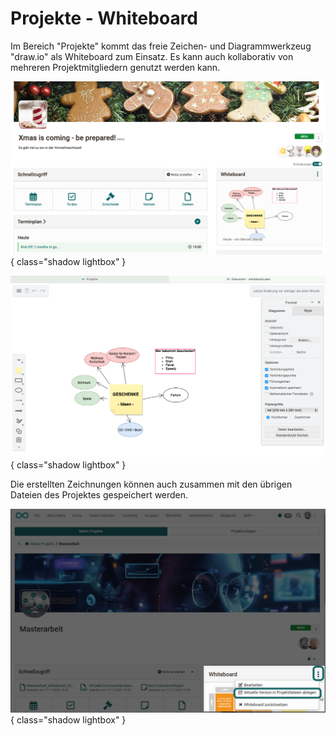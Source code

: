 # Projekte - Whiteboard

Im Bereich "Projekte" kommt das freie Zeichen- und Diagrammwerkzeug "draw.io" als Whiteboard zum Einsatz. Es kann auch kollaborativ von mehreren Projektmitgliedern genutzt werden kann.


![project_whiteboard_v1_de.png](assets/project_whiteboard_v1_de.png){ class="shadow lightbox" }


![project_drawio_v1_de.png](assets/project_drawio_v1_de.png){ class="shadow lightbox" }


Die erstellten Zeichnungen können auch zusammen mit den übrigen Dateien des Projektes gespeichert werden.

![Whiteboard Diagramm speichern](assets/Whiteboard_speichern.jpg){ class="shadow lightbox" }